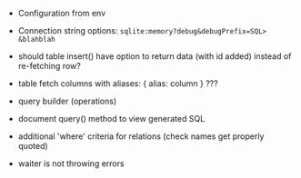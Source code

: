 * Configuration from env

* Connection string options: `sqlite:memory?debug&debugPrefix=SQL> &blahblah`

* should table insert() have option to return data (with id added) instead of
  re-fetching row?

* table fetch columns with aliases: { alias: column } ???

* query builder (operations)

* document query() method to view generated SQL

* additional 'where' criteria for relations (check names get properly quoted)

* waiter is not throwing errors

